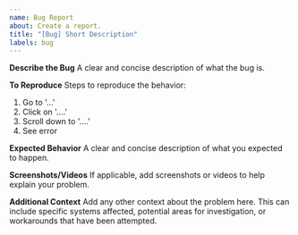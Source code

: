 ```yaml
---
name: Bug Report
about: Create a report.
title: "[Bug] Short Description"
labels: bug
---
```


**Describe the Bug**
A clear and concise description of what the bug is.

**To Reproduce**
Steps to reproduce the behavior:
1. Go to '...'
2. Click on '....'
3. Scroll down to '....'
4. See error

**Expected Behavior**
A clear and concise description of what you expected to happen.

**Screenshots/Videos**
If applicable, add screenshots or videos to help explain your problem.

**Additional Context**
Add any other context about the problem here. This can include specific systems affected, potential areas for investigation, or workarounds that have been attempted.
